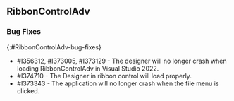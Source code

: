## RibbonControlAdv

### Bug Fixes
{:#RibbonControlAdv-bug-fixes}

* \#I356312, #I373005, #I373129 - The designer will no longer crash when loading RibbonControlAdv in Visual Studio 2022.
* \#I374710 - The Designer in ribbon control will load properly.
* \#I373343 - The application will no longer crash when the file menu is clicked.
